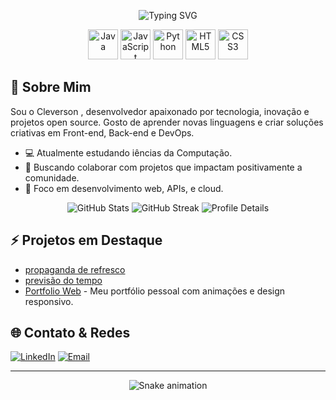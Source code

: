 <!-- Banner Animado -->
<p align="center">
  <img src="https://readme-typing-svg.demolab.com?font=Fira+Code&weight=700&size=36&pause=1000&color=F7B32B&center=true&vCenter=true&width=700&lines=Olá,+eu+sou+Cleverson!;Desenvolvedor+Full-Stack;Apaixonado+por+tecnologia+e+open+source" alt="Typing SVG" />
</p>

<!-- Ícones das Linguagens -->
<p align="center">
  <!-- Linguagens selecionadas -->
  <img src="https://cdn.jsdelivr.net/gh/devicons/devicon/icons/java/java-original.svg" width="48" height="48" alt="Java" />
  <img src="https://cdn.jsdelivr.net/gh/devicons/devicon/icons/javascript/javascript-original.svg" width="48" height="48" alt="JavaScript" />
  <img src="https://cdn.jsdelivr.net/gh/devicons/devicon/icons/python/python-original.svg" width="48" height="48" alt="Python" />
  <img src="https://cdn.jsdelivr.net/gh/devicons/devicon/icons/html5/html5-original.svg" width="48" height="48" alt="HTML5" />
  <img src="https://cdn.jsdelivr.net/gh/devicons/devicon/icons/css3/css3-original.svg" width="48" height="48" alt="CSS3" />
</p>

<!-- Sobre Mim -->
## 👋 Sobre Mim

Sou o Cleverson , desenvolvedor apaixonado por tecnologia, inovação e projetos open source. Gosto de aprender novas linguagens e criar soluções criativas em Front-end, Back-end e DevOps.

- 💻 Atualmente estudando iências da Computação.
- 🚀 Buscando colaborar com projetos que impactam positivamente a comunidade.
- 🎯 Foco em desenvolvimento web, APIs, e cloud.

<!-- Estatísticas animadas -->
<p align="center">
  <img src="https://github-readme-stats.vercel.app/api?username=CleveOP&count_private=true&show_icons=true&theme=radical&hide_title=true" alt="GitHub Stats" />
  <img src="https://github-readme-streak-stats.herokuapp.com/?user=CleveOP&theme=radical&hide_border=true" alt="GitHub Streak" />
  <img src="https://github-profile-summary-cards.vercel.app/api/cards/profile-details?username=CleveOP&theme=radical" alt="Profile Details" />
</p>

<!-- Projetos em destaque -->
## ⚡ Projetos em Destaque

- [propaganda de refresco](https://dancing-parfait-5245ac.netlify.app/)
- [previsão do tempo](https://effervescent-nasturtium-f4be76.netlify.app/)
- [Portfolio Web](https://spontaneous-mochi-58fafd.netlify.app/) - Meu portfólio pessoal com animações e design responsivo.

<!-- Contato e redes sociais -->
## 🌐 Contato & Redes

[![LinkedIn](https://img.shields.io/badge/-LinkedIn-0077B5?style=flat-square&logo=linkedin)](https://www.linkedin.com/in/cleverson-de-oliveira-pereira-a794512ba/)
[![Email](https://img.shields.io/badge/-Email-D14836?style=flat-square&logo=gmail&logoColor=white)](cleversonpereir4@gmeil.com)

---

<p align="center">
  <img src="https://github.com/CleveOP/CleveOP/blob/output/github-contribution-grid-snake.svg" alt="Snake animation" />
</p>
